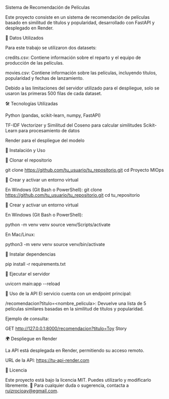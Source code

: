 Sistema de Recomendación de Películas

Este proyecto consiste en un sistema de recomendación de películas basado en similitud de títulos y popularidad, desarrollado con FastAPI y desplegado en Render.

📂 Datos Utilizados

Para este trabajo se utilizaron dos datasets:

credits.csv: Contiene información sobre el reparto y el equipo de producción de las películas.

movies.csv: Contiene información sobre las películas, incluyendo títulos, popularidad y fechas de lanzamiento.


Debido a las limitaciones del servidor utilizado para el despliegue, solo se usaron las primeras 500 filas de cada dataset.

🛠 Tecnologías Utilizadas

Python (pandas, scikit-learn, numpy, FastAPI)

TF-IDF Vectorizer y Similitud del Coseno para calcular similitudes
Scikit-Learn para procesamiento de datos

Render para el despliegue del modelo


🚀 Instalación y Uso

⿡ Clonar el repositorio

git clone https://github.com/tu_usuario/tu_repositorio.git
cd Proyecto MlOps

⿢ Crear y activar un entorno virtual

En Windows (Git Bash o PowerShell):
git clone https://github.com/tu_usuario/tu_repositorio.git
cd tu_repositorio

⿢ Crear y activar un entorno virtual

En Windows (Git Bash o PowerShell):

python -m venv venv
source venv/Scripts/activate

En Mac/Linux:

python3 -m venv venv
source venv/bin/activate

⿣ Instalar dependencias

pip install -r requirements.txt

⿤ Ejecutar el servidor

uvicorn main:app --reload

📌 Uso de la API
El servicio cuenta con un endpoint principal:

/recomendacion?titulo=<nombre_pelicula>: Devuelve una lista de 5 películas similares basadas en la similitud de títulos y popularidad.


Ejemplo de consulta:

GET http://127.0.0.1:8000/recomendacion?titulo=Toy Story

🌍 Despliegue en Render

La API está desplegada en Render, permitiendo su acceso remoto.

URL de la API: https://tu-api-render.com

📜 Licencia

Este proyecto está bajo la licencia MIT. Puedes utilizarlo y modificarlo libremente.
📩 Para cualquier duda o sugerencia, contacta a ruizrocioay@egmail.com.





